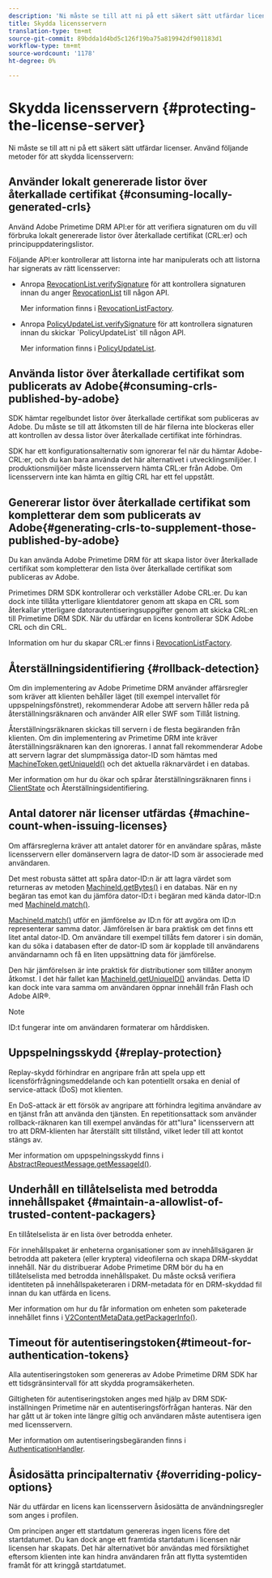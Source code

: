 ```yaml
---
description: 'Ni måste se till att ni på ett säkert sätt utfärdar licenser. Tänk på följande när det gäller att skydda licensservern '
title: Skydda licensservern
translation-type: tm+mt
source-git-commit: 89bdda1d4bd5c126f19ba75a819942df901183d1
workflow-type: tm+mt
source-wordcount: '1178'
ht-degree: 0%

---
```



# Skydda licensservern {#protecting-the-license-server}

Ni måste se till att ni på ett säkert sätt utfärdar licenser. Använd följande metoder för att skydda licensservern:

## Använder lokalt genererade listor över återkallade certifikat {#consuming-locally-generated-crls}

Använd Adobe Primetime DRM API:er för att verifiera signaturen om du vill förbruka lokalt genererade listor över återkallade certifikat (CRL:er) och principuppdateringslistor.

Följande API:er kontrollerar att listorna inte har manipulerats och att listorna har signerats av rätt licensserver:

* Anropa [RevocationList.verifySignature](https://help.adobe.com/en_US/primetime/api/drm-apis/server/javadocs-flashaccess-pro/com/adobe/flashaccess/sdk/revocation/RevocationList.html#verifySignature(java.security.cert.X509Certificate)) för att kontrollera signaturen innan du anger [RevocationList](https://help.adobe.com/en_US/primetime/api/drm-apis/server/javadocs-flashaccess-pro/com/adobe/flashaccess/sdk/revocation/RevocationList.html) till någon API.

   Mer information finns i [RevocationListFactory](https://help.adobe.com/en_US/primetime/api/drm-apis/server/javadocs-flashaccess-pro/com/adobe/flashaccess/sdk/revocation/RevocationListFactory.html).

* Anropa [PolicyUpdateList.verifySignature](https://help.adobe.com/en_US/primetime/api/drm-apis/server/javadocs-flashaccess-pro/com/adobe/flashaccess/sdk/policyupdate/PolicyUpdateList.html#verifySignature(java.security.cert.X509Certificate)) för att kontrollera signaturen innan du skickar `PolicyUpdateList` till någon API.

   Mer information finns i [PolicyUpdateList](https://help.adobe.com/en_US/primetime/api/drm-apis/server/javadocs-flashaccess-pro/com/adobe/flashaccess/sdk/policyupdate/PolicyUpdateList.html).

## Använda listor över återkallade certifikat som publicerats av Adobe{#consuming-crls-published-by-adobe}

SDK hämtar regelbundet listor över återkallade certifikat som publiceras av Adobe. Du måste se till att åtkomsten till de här filerna inte blockeras eller att kontrollen av dessa listor över återkallade certifikat inte förhindras.

SDK har ett konfigurationsalternativ som ignorerar fel när du hämtar Adobe-CRL:er, och du kan bara använda det här alternativet i utvecklingsmiljöer. I produktionsmiljöer måste licensservern hämta CRL:er från Adobe. Om licensservern inte kan hämta en giltig CRL har ett fel uppstått.

## Genererar listor över återkallade certifikat som kompletterar dem som publicerats av Adobe{#generating-crls-to-supplement-those-published-by-adobe}

Du kan använda Adobe Primetime DRM för att skapa listor över återkallade certifikat som kompletterar den lista över återkallade certifikat som publiceras av Adobe.

Primetimes DRM SDK kontrollerar och verkställer Adobe CRL:er. Du kan dock inte tillåta ytterligare klientdatorer genom att skapa en CRL som återkallar ytterligare datorautentiseringsuppgifter genom att skicka CRL:en till Primetime DRM SDK. När du utfärdar en licens kontrollerar SDK Adobe CRL och din CRL.

Information om hur du skapar CRL:er finns i [RevocationListFactory](https://help.adobe.com/en_US/primetime/api/drm-apis/server/javadocs-flashaccess-pro/com/adobe/flashaccess/sdk/revocation/RevocationListFactory.html).

## Återställningsidentifiering {#rollback-detection}

Om din implementering av Adobe Primetime DRM använder affärsregler som kräver att klienten behåller läget (till exempel intervallet för uppspelningsfönstret), rekommenderar Adobe att servern håller reda på återställningsräknaren och använder AIR eller SWF som Tillåt listning.

Återställningsräknaren skickas till servern i de flesta begäranden från klienten. Om din implementering av Primetime DRM inte kräver återställningsräknaren kan den ignoreras. I annat fall rekommenderar Adobe att servern lagrar det slumpmässiga dator-ID som hämtas med [MachineToken.getUniqueId()](https://help.adobe.com/en_US/primetime/api/drm-apis/server/javadocs-flashaccess-pro/com/adobe/flashaccess/sdk/cert/MachineId.html#getUniqueId()) och det aktuella räknarvärdet i en databas.

Mer information om hur du ökar och spårar återställningsräknaren finns i [ClientState](https://help.adobe.com/en_US/primetime/api/drm-apis/server/javadocs-flashaccess-pro/com/adobe/flashaccess/sdk/protocol/ClientState.html) och Återställningsidentifiering.

## Antal datorer när licenser utfärdas {#machine-count-when-issuing-licenses}

Om affärsreglerna kräver att antalet datorer för en användare spåras, måste licensservern eller domänservern lagra de dator-ID som är associerade med användaren.

Det mest robusta sättet att spåra dator-ID:n är att lagra värdet som returneras av metoden [MachineId.getBytes()](https://help.adobe.com/en_US/primetime/api/drm-apis/server/javadocs-flashaccess-pro/com/adobe/flashaccess/sdk/cert/MachineId.html#getBytes()) i en databas. När en ny begäran tas emot kan du jämföra dator-ID:t i begäran med kända dator-ID:n med [MachineId.match()](https://help.adobe.com/en_US/primetime/api/drm-apis/server/javadocs-flashaccess-pro/com/adobe/flashaccess/sdk/cert/MachineId.html#matches(com.adobe.flashaccess.sdk.cert.MachineId)).

[MachineId.match()](https://help.adobe.com/en_US/primetime/api/drm-apis/server/javadocs-flashaccess-pro/com/adobe/flashaccess/sdk/cert/MachineId.html#matches(com.adobe.flashaccess.sdk.cert.MachineId)) utför en jämförelse av ID:n för att avgöra om ID:n representerar samma dator. Jämförelsen är bara praktisk om det finns ett litet antal dator-ID. Om användare till exempel tillåts fem datorer i sin domän, kan du söka i databasen efter de dator-ID som är kopplade till användarens användarnamn och få en liten uppsättning data för jämförelse.

Den här jämförelsen är inte praktisk för distributioner som tillåter anonym åtkomst. I det här fallet kan [MachineId.getUniqueID()](https://help.adobe.com/en_US/primetime/api/drm-apis/server/javadocs-flashaccess-pro/com/adobe/flashaccess/sdk/cert/MachineId.html#getUniqueId()) användas. Detta ID kan dock inte vara samma om användaren öppnar innehåll från Flash och Adobe AIR®.

>[!NOTE]
>
>ID:t fungerar inte om användaren formaterar om hårddisken.

## Uppspelningsskydd {#replay-protection}

Replay-skydd förhindrar en angripare från att spela upp ett licensförfrågningsmeddelande och kan potentiellt orsaka en denial of service-attack (DoS) mot klienten.

En DoS-attack är ett försök av angripare att förhindra legitima användare av en tjänst från att använda den tjänsten. En repetitionsattack som använder rollback-räknaren kan till exempel användas för att&quot;lura&quot; licensservern att tro att DRM-klienten har återställt sitt tillstånd, vilket leder till att kontot stängs av.

Mer information om uppspelningsskydd finns i [ AbstractRequestMessage.getMessageId()](https://help.adobe.com/en_US/primetime/api/drm-apis/server/javadocs-flashaccess-pro/com/adobe/flashaccess/sdk/protocol/AbstractRequestMessage.html#getMessageId()).

## Underhåll en tillåtelselista med betrodda innehållspaket {#maintain-a-allowlist-of-trusted-content-packagers}

En tillåtelselista är en lista över betrodda enheter.

För innehållspaket är enheterna organisationer som av innehållsägaren är betrodda att paketera (eller kryptera) videofilerna och skapa DRM-skyddat innehåll. När du distribuerar Adobe Primetime DRM bör du ha en tillåtelselista med betrodda innehållspaket. Du måste också verifiera identiteten på innehållspaketeraren i DRM-metadata för en DRM-skyddad fil innan du kan utfärda en licens.

Mer information om hur du får information om enheten som paketerade innehållet finns i [V2ContentMetaData.getPackagerInfo()](https://help.adobe.com/en_US/primetime/api/drm-apis/server/javadocs-flashaccess-pro/com/adobe/flashaccess/sdk/media/drm/keys/v2/V2ContentMetaData.html#getPackagerInfo()).

## Timeout för autentiseringstoken{#timeout-for-authentication-tokens}

Alla autentiseringstoken som genereras av Adobe Primetime DRM SDK har ett tidsgränsintervall för att skydda programsäkerheten.

Giltigheten för autentiseringstoken anges med hjälp av DRM SDK-inställningen Primetime när en autentiseringsförfrågan hanteras. När den har gått ut är token inte längre giltig och användaren måste autentisera igen med licensservern.

Mer information om autentiseringsbegäranden finns i [AuthenticationHandler](https://help.adobe.com/en_US/primetime/api/drm-apis/server/javadocs-flashaccess-pro/com/adobe/flashaccess/sdk/protocol/authentication/AuthenticationHandler.html).

## Åsidosätta principalternativ {#overriding-policy-options}

När du utfärdar en licens kan licensservern åsidosätta de användningsregler som anges i profilen.

Om principen anger ett startdatum genereras ingen licens före det startdatumet. Du kan dock ange ett framtida startdatum i licensen när licensen har skapats. Det här alternativet bör användas med försiktighet eftersom klienten inte kan hindra användaren från att flytta systemtiden framåt för att kringgå startdatumet.
